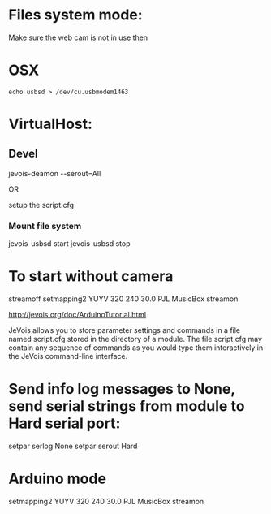 # Files system mode:

Make sure the web cam is not in use then

# OSX

```
echo usbsd > /dev/cu.usbmodem1463 
```


# VirtualHost:


##  Devel  

jevois-deamon --serout=All

OR 

setup the script.cfg 


### Mount file system

jevois-usbsd  start
jevois-usbsd  stop

# To start without camera

streamoff
setmapping2 YUYV 320 240 30.0 PJL MusicBox
streamon



http://jevois.org/doc/ArduinoTutorial.html

JeVois allows you to store parameter settings and commands in a file named script.cfg stored in the directory of a module. The file script.cfg may contain any sequence of commands as you would type them interactively in the JeVois command-line interface.


# Send info log messages to None, send serial strings from module to Hard serial port:

setpar serlog None
setpar serout Hard


# Arduino mode

setmapping2 YUYV 320 240 30.0 PJL MusicBox
streamon